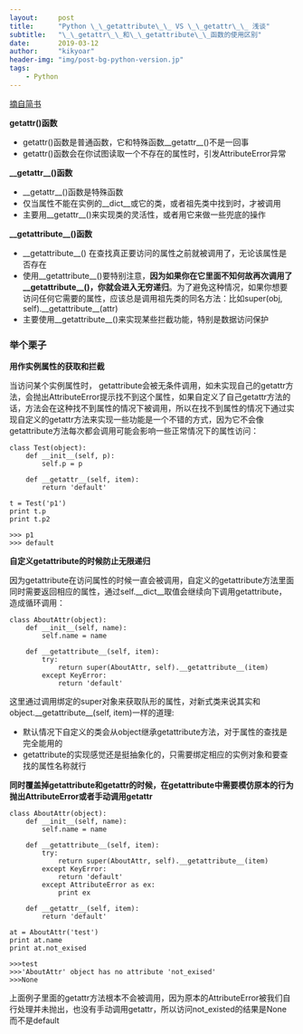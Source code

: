 ```yaml
---
layout:     post
title:      "Python \_\_getattribute\_\_ VS \_\_getattr\_\_ 浅谈"
subtitle:   "\_\_getattr\_\_和\_\_getattribute\_\_函数的使用区别"
date:       2019-03-12
author:     "kikyoar"
header-img: "img/post-bg-python-version.jp"
tags:
    - Python
---  
```


[摘自简书](https://www.jianshu.com/p/885d59db57fc)

**getattr()函数**   

- getattr()函数是普通函数，它和特殊函数\_\_getattr\_\_()不是一回事
- getattr()函数会在你试图读取一个不存在的属性时，引发AttributeError异常  

**\_\_getattr\_\_()函数**  

- \_\_getattr\_\_()函数是特殊函数
- 仅当属性不能在实例的\_\_dict\_\_或它的类，或者祖先类中找到时，才被调用  
- 主要用\_\_getattr\_\_()来实现类的灵活性，或者用它来做一些兜底的操作  

**\_\_getattribute\_\_()函数**  

- \_\_getattribute\_\_() 在查找真正要访问的属性之前就被调用了，无论该属性是否存在  
- 使用\_\_getattribute\_\_()要特别注意，**因为如果你在它里面不知何故再次调用了\_\_getattribute\_\_()，你就会进入无穷递归**。为了避免这种情况，如果你想要访问任何它需要的属性，应该总是调用祖先类的同名方法：比如super(obj, self).\_\_getattribute\_\_(attr)
- 主要使用\_\_getattribute\_\_()来实现某些拦截功能，特别是数据访问保护  


### 举个栗子

**用作实例属性的获取和拦截**  

当访问某个实例属性时， getattribute会被无条件调用，如未实现自己的getattr方法，会抛出AttributeError提示找不到这个属性，如果自定义了自己getattr方法的话，方法会在这种找不到属性的情况下被调用，所以在找不到属性的情况下通过实现自定义的getattr方法来实现一些功能是一个不错的方式，因为它不会像getattribute方法每次都会调用可能会影响一些正常情况下的属性访问：

	class Test(object):
	    def __init__(self, p):
	        self.p = p
	
	    def __getattr__(self, item):
	        return 'default'
	
	t = Test('p1')
	print t.p
	print t.p2
	
	>>> p1
	>>> default

**自定义getattribute的时候防止无限递归**  

因为getattribute在访问属性的时候一直会被调用，自定义的getattribute方法里面同时需要返回相应的属性，通过self.\_\_dict\_\_取值会继续向下调用getattribute，造成循环调用：

	class AboutAttr(object):
	    def __init__(self, name):
	        self.name = name
	
	    def __getattribute__(self, item):
	        try:
	            return super(AboutAttr, self).__getattribute__(item)
	        except KeyError:
	            return 'default'

这里通过调用绑定的super对象来获取队形的属性，对新式类来说其实和object.\_\_getattribute\_\_(self, item)一样的道理:

- 默认情况下自定义的类会从object继承getattribute方法，对于属性的查找是完全能用的
- getattribute的实现感觉还是挺抽象化的，只需要绑定相应的实例对象和要查找的属性名称就行

**同时覆盖掉getattribute和getattr的时候，在getattribute中需要模仿原本的行为抛出AttributeError或者手动调用getattr**  

	class AboutAttr(object):
	    def __init__(self, name):
	        self.name = name
	
	    def __getattribute__(self, item):
	        try:
	            return super(AboutAttr, self).__getattribute__(item)
	        except KeyError:
	            return 'default'
	        except AttributeError as ex:
	            print ex
	
	    def __getattr__(self, item):
	        return 'default'
	
	at = AboutAttr('test')
	print at.name
	print at.not_exised
	
	>>>test
	>>>'AboutAttr' object has no attribute 'not_exised'
	>>>None

上面例子里面的getattr方法根本不会被调用，因为原本的AttributeError被我们自行处理并未抛出，也没有手动调用getattr，所以访问not\_existed的结果是None而不是default
